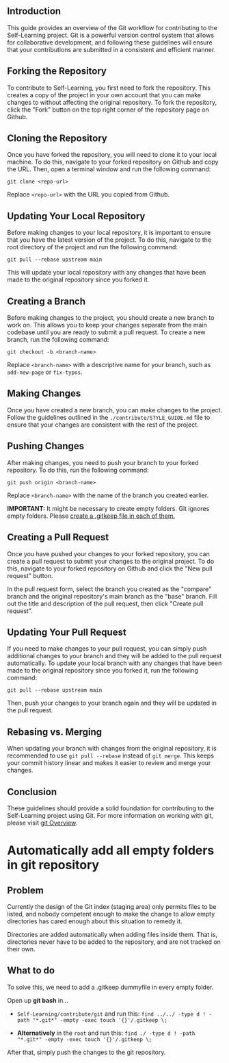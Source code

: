 
## Introduction

This guide provides an overview of the Git workflow for contributing to the Self-Learning project. Git is a powerful version control system that allows for collaborative development, and following these guidelines will ensure that your contributions are submitted in a consistent and efficient manner.

## Forking the Repository

To contribute to Self-Learning, you first need to fork the repository. This creates a copy of the project in your own account that you can make changes to without affecting the original repository. To fork the repository, click the "Fork" button on the top right corner of the repository page on Github.

## Cloning the Repository

Once you have forked the repository, you will need to clone it to your local machine. To do this, navigate to your forked repository on Github and copy the URL. Then, open a terminal window and run the following command:

`git clone <repo-url>`

Replace `<repo-url>` with the URL you copied from Github.

## Updating Your Local Repository

Before making changes to your local repository, it is important to ensure that you have the latest version of the project. To do this, navigate to the root directory of the project and run the following command:

`git pull --rebase upstream main`

This will update your local repository with any changes that have been made to the original repository since you forked it.

## Creating a Branch

Before making changes to the project, you should create a new branch to work on. This allows you to keep your changes separate from the main codebase until you are ready to submit a pull request. To create a new branch, run the following command:

`git checkout -b <branch-name>`

Replace `<branch-name>` with a descriptive name for your branch, such as `add-new-page` or `fix-typos`.

## Making Changes

Once you have created a new branch, you can make changes to the project. Follow the guidelines outlined in the `./contribute/STYLE_GUIDE.md` file to ensure that your changes are consistent with the rest of the project.

## Pushing Changes

After making changes, you need to push your branch to your forked repository. To do this, run the following command:

`git push origin <branch-name>`

Replace `<branch-name>` with the name of the branch you created earlier.

**IMPORTANT:** It might be necessary to create empty folders. Git ignores empty folders.
Please [create a .gitkeep file in each of them.](#automatically%20add%20all%20empty%20folders%20in%20git%20repository)

## Creating a Pull Request

Once you have pushed your changes to your forked repository, you can create a pull request to submit your changes to the original project. To do this, navigate to your forked repository on Github and click the "New pull request" button.

In the pull request form, select the branch you created as the "compare" branch and the original repository's main branch as the "base" branch. Fill out the title and description of the pull request, then click "Create pull request".

## Updating Your Pull Request

If you need to make changes to your pull request, you can simply push additional changes to your branch and they will be added to the pull request automatically. To update your local branch with any changes that have been made to the original repository since you forked it, run the following command:

`git pull --rebase upstream main`

Then, push your changes to your branch again and they will be updated in the pull request.

## Rebasing vs. Merging

When updating your branch with changes from the original repository, it is recommended to use `git pull --rebase` instead of `git merge`. This keeps your commit history linear and makes it easier to review and merge your changes.

## Conclusion

These guidelines should provide a solid foundation for contributing to the Self-Learning project using Git.
For more information on working with git, please visit [git Overview](Git%20Overview.md).

# Automatically add all empty folders in git repository

## Problem

Currently the design of the Git index (staging area) only permits files to be listed, and nobody competent enough to make the change to allow empty directories has cared enough about this situation to remedy it.

Directories are added automatically when adding files inside them. That is, directories never have to be added to the repository, and are not tracked on their own.

## What to do

To solve this, we need to add a .gitkeep dummyfile in every empty folder.


Open up **git bash** in...  
- `Self-Learning/contribute/git` and run this:
`find ../../ -type d ! -path "*.git*" -empty -exec touch '{}'/.gitkeep \;`

- **Alternatively** in the `root` and run this:
`find ./ -type d ! -path "*.git*" -empty -exec touch '{}'/.gitkeep \;`

After that, simply push the changes to the git repository.